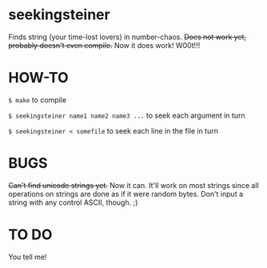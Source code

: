 # seekingsteiner
Finds string (your time-lost lovers) in number-chaos.
~~Does not work yet, probably doesn't even compile.~~
Now it does work! W00t!!!

# HOW-TO

`$ make` to compile

`$ seekingsteiner name1 name2 name3 ...` to seek each argument in turn

`$ seekingsteiner < somefile` to seek each line in the file in turn

# BUGS

~~Can't find unicode strings yet.~~
Now it can. It'll work on most strings since all operations on strings are done as if it were random bytes.
Don't input a string with any control ASCII, though. ;)

# TO DO

You tell me!
